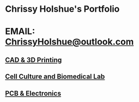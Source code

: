 # Chrissy Holshue's Portfolio
# EMAIL: <a href="mailto:ChrissyHolshue@outlook.com">ChrissyHolshue@outlook.com<a/>

## <a href="3DPrinting.html" title="CAD & 3D Printing Projects"> CAD & 3D Printing</a>

## <a href="BioLab.html" title="Cell Culture & Biomedical Lab Experience"> Cell Culture and Biomedical Lab</a>

## <a href="Electronics.html" title="PCB & Electronics Experience"> PCB & Electronics</a>
